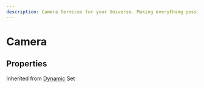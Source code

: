 ```yaml
---
description: Camera Services for your Universe. Making everything possible!
---
```


# Camera

## Properties

Inherited from [Dynamic](https://docs.brickverse.co/bricklua-lua-references-manual/dymanic) Set

